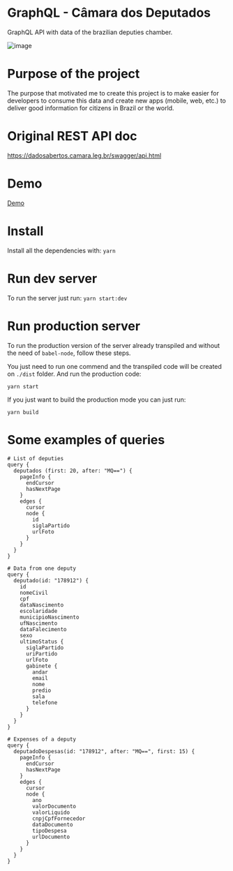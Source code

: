 # GraphQL - Câmara dos Deputados
GraphQL API with data of the brazilian deputies chamber.

![image](https://user-images.githubusercontent.com/3718366/56861149-31060600-6996-11e9-9f8b-1e6a2b3043e2.png)

# Purpose of the project

The purpose that motivated me to create this project is to make easier for developers to consume this data and create
new apps (mobile, web, etc.) to deliver good information for citizens in Brazil or the world.

# Original REST API doc

https://dadosabertos.camara.leg.br/swagger/api.html

# Demo

[Demo](https://graphql-camara-deputados.herokuapp.com/)

# Install

Install all the dependencies with: `yarn`

# Run dev server

To run the server just run: `yarn start:dev`

# Run production server

To run the production version of the server already transpiled and without the need of `babel-node`, follow these steps.

You just need to run one commend and the transpiled code will be created on `./dist` folder. And run the production code:

```
yarn start
```

If you just want to build the production mode you can just run:

```
yarn build
```

# Some examples of queries

```
# List of deputies
query {
  deputados (first: 20, after: "MQ==") {
    pageInfo {
      endCursor
      hasNextPage
    }
    edges {
      cursor
      node {
        id
        siglaPartido
        urlFoto
      }
    }
  }
}
```

```
# Data from one deputy
query {
  deputado(id: "178912") {
    id
    nomeCivil
    cpf
    dataNascimento
    escolaridade
    municipioNascimento
    ufNascimento
    dataFalecimento
    sexo
    ultimoStatus {
      siglaPartido
      uriPartido
      urlFoto
      gabinete {
        andar
        email
        nome
        predio
        sala
        telefone
      }
    }
  }
}
```

```
# Expenses of a deputy
query {
  deputadoDespesas(id: "178912", after: "MQ==", first: 15) {
    pageInfo {
      endCursor
      hasNextPage
    }
    edges {
      cursor
      node {
        ano
        valorDocumento
        valorLiquido
        cnpjCpfFornecedor
        dataDocumento
        tipoDespesa
        urlDocumento
      }
    }
  }
}
```
